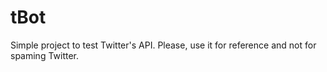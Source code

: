 # tBot

Simple project to test Twitter's API. Please, use it for reference and not for spaming Twitter.